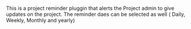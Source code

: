 This is a project reminder pluggin that alerts the Project admin to give updates on the project. The reminder daes can be selected as well ( Daily, Weekly, Monthly and yearly) 
